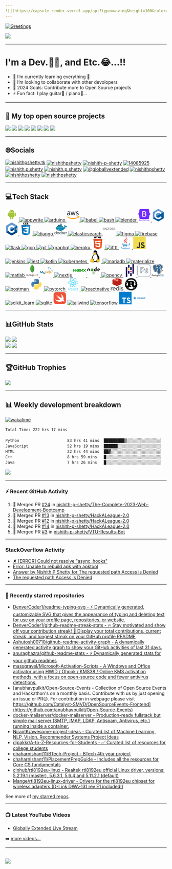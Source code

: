 ```yaml
---
![](https://capsule-render.vercel.app/api?type=waving&height=100&color=gradient&reversal=false&section=header)
---
```

<!--
### Hi there, I'm Shetty - aka [Nishith P Shetty][website] 👋
-->
[![Greetings](https://readme-typing-svg.demolab.com/?font=Fira+Code&duration=1000&pause=1000&color=00FF00&center=true&vCenter=true&width=550&lines=Hi+there%2C+I%27m+Shetty+-+aka+Nishith+P+Shetty+%F0%9F%91%8B)](https://nishithpshetty.tk)
<!--
[website]: https://nishithpshetty.tk
-->
![](https://visitor-ctr.nishithpshetty.tk/api?name=github&operation=increment)

---

# I'm a Dev.🧑‍💻, and Etc.😂...!!
* 🌱 I’m currently learning everything 🤣
* 👯 I’m looking to collaborate with other devolopers
* 🥅 2024 Goals: Contribute more to Open Source projects
* ⚡ Fun fact: I play guitar🎸 / piano🎹...

---

## 📘 My top open source projects

[![](https://github-readme-stats.vercel.app/api/pin/?username=nishith-p-shetty&repo=visitor-counter&theme=blue-green&hide_border=true&border_radius=20&show_icons=true)](https://github.com/nishith-p-shetty/visitor-counter)
[![](https://github-readme-stats.vercel.app/api/pin/?username=nishith-p-shetty&repo=todo-task&theme=blue-green&hide_border=true&border_radius=20&show_icons=true)](https://github.com/nishith-p-shetty/todo-task)
[![](https://github-readme-stats.vercel.app/api/pin/?username=nishith-p-shetty&repo=insta-user-list&theme=blue-green&hide_border=true&border_radius=20&show_icons=true)](https://github.com/nishith-p-shetty/insta-user-list)
[![](https://github-readme-stats.vercel.app/api/pin/?username=nishith-p-shetty&repo=YT-ShortsToLongForm&theme=blue-green&hide_border=true&border_radius=20&show_icons=true)](https://github.com/nishith-p-shetty/YT-ShortsToLongForm)
[![](https://github-readme-stats.vercel.app/api/pin/?username=nishith-p-shetty&repo=Matrix&theme=blue-green&hide_border=true&border_radius=20&show_icons=true)](https://github.com/nishith-p-shetty/Matrix)
[![](https://github-readme-stats.vercel.app/api/pin/?username=nishith-p-shetty&repo=Live-Group-Chat&theme=blue-green&hide_border=true&border_radius=20&show_icons=true)](https://github.com/nishith-p-shetty/Live-Group-Chat)
[![](https://github-readme-stats.vercel.app/api/pin/?username=nishith-p-shetty&repo=flask-blog&theme=blue-green&hide_border=true&border_radius=20&show_icons=true)](https://github.com/nishith-p-shetty/flask-blog)
[![](https://github-readme-stats.vercel.app/api/pin/?username=nishith-p-shetty&repo=VTU-Results-Bot&theme=blue-green&hide_border=true&border_radius=20&show_icons=true)](https://github.com/nishith-p-shetty/VTU-Results-Bot)
<!--
[![](https://github-readme-stats.vercel.app/api/pin/?username=nishith-p-shetty&repo=GAT-Results-Bot&theme=blue-green&hide_border=true&border_radius=20&show_icons=true)](https://github.com/nishith-p-shetty/GAT-Results-Bot)
-->

---

## 🌐Socials
<p align="left">
<a href="https://nishithpshetty.tk" target="blank"><img src="https://img.shields.io/website?label=nishithpshetty.tk&style=for-the-badge&url=https%3A%2F%2Fnishithpshetty.tk" alt="nishithpshetty.tk" /></a>
<a href="https://twitter.com/nishithpshetty" target="blank"><img align="center" src="https://raw.githubusercontent.com/rahuldkjain/github-profile-readme-generator/master/src/images/icons/Social/twitter.svg" alt="nishithpshetty" height="30" width="40" /></a>
<a href="https://linkedin.com/in/nishith-p-shetty" target="blank"><img align="center" src="https://raw.githubusercontent.com/rahuldkjain/github-profile-readme-generator/master/src/images/icons/Social/linked-in-alt.svg" alt="nishith-p-shetty" height="30" width="40" /></a>
<a href="https://stackoverflow.com/users/14085925" target="blank"><img align="center" src="https://raw.githubusercontent.com/rahuldkjain/github-profile-readme-generator/master/src/images/icons/Social/stack-overflow.svg" alt="14085925" height="30" width="40" /></a>
<a href="https://fb.com/nishith.p.shetty" target="blank"><img align="center" src="https://raw.githubusercontent.com/rahuldkjain/github-profile-readme-generator/master/src/images/icons/Social/facebook.svg" alt="nishith.p.shetty" height="30" width="40" /></a>
<a href="https://instagram.com/nishith.p.shetty" target="blank"><img align="center" src="https://raw.githubusercontent.com/rahuldkjain/github-profile-readme-generator/master/src/images/icons/Social/instagram.svg" alt="nishith.p.shetty" height="30" width="40" /></a>
</a>
<a href="https://www.youtube.com/@globallyextended" target="blank"><img align="center" src="https://raw.githubusercontent.com/rahuldkjain/github-profile-readme-generator/master/src/images/icons/Social/youtube.svg" alt="@globallyextended" height="30" width="40" /></a>
<a href="https://www.codechef.com/users/nishithpshetty" target="blank"><img align="center" src="https://cdn.jsdelivr.net/npm/simple-icons@3.1.0/icons/codechef.svg" alt="nishithpshetty" height="30" width="40" /></a>
<a href="https://www.hackerrank.com/nishithpshetty" target="blank"><img align="center" src="https://raw.githubusercontent.com/rahuldkjain/github-profile-readme-generator/master/src/images/icons/Social/hackerrank.svg" alt="nishithpshetty" height="30" width="40" /></a>
<a href="https://www.leetcode.com/nishithpshetty" target="blank"><img align="center" src="https://raw.githubusercontent.com/rahuldkjain/github-profile-readme-generator/master/src/images/icons/Social/leet-code.svg" alt="nishithpshetty" height="30" width="40" /></a>
</p>

---

## 💻Tech Stack
<p align="left"> <a href="https://developer.android.com" target="_blank" rel="noreferrer"> <img src="https://raw.githubusercontent.com/devicons/devicon/master/icons/android/android-original-wordmark.svg" alt="android" width="40" height="40"/> </a> <a href="https://appwrite.io" target="_blank" rel="noreferrer"> <img src="https://www.vectorlogo.zone/logos/appwriteio/appwriteio-icon.svg" alt="appwrite" width="40" height="40"/> </a> <a href="https://www.arduino.cc/" target="_blank" rel="noreferrer"> <img src="https://cdn.worldvectorlogo.com/logos/arduino-1.svg" alt="arduino" width="40" height="40"/> </a> <a href="https://aws.amazon.com" target="_blank" rel="noreferrer"> <img src="https://raw.githubusercontent.com/devicons/devicon/master/icons/amazonwebservices/amazonwebservices-original-wordmark.svg" alt="aws" width="40" height="40"/> </a> <a href="https://babeljs.io/" target="_blank" rel="noreferrer"> <img src="https://www.vectorlogo.zone/logos/babeljs/babeljs-icon.svg" alt="babel" width="40" height="40"/> </a> <a href="https://www.gnu.org/software/bash/" target="_blank" rel="noreferrer"> <img src="https://www.vectorlogo.zone/logos/gnu_bash/gnu_bash-icon.svg" alt="bash" width="40" height="40"/> </a> <a href="https://www.blender.org/" target="_blank" rel="noreferrer"> <img src="https://download.blender.org/branding/community/blender_community_badge_white.svg" alt="blender" width="40" height="40"/> </a> <a href="https://getbootstrap.com" target="_blank" rel="noreferrer"> <img src="https://raw.githubusercontent.com/devicons/devicon/master/icons/bootstrap/bootstrap-plain-wordmark.svg" alt="bootstrap" width="40" height="40"/> </a> <a href="https://www.cprogramming.com/" target="_blank" rel="noreferrer"> <img src="https://raw.githubusercontent.com/devicons/devicon/master/icons/c/c-original.svg" alt="c" width="40" height="40"/> </a> <a href="https://www.w3schools.com/cpp/" target="_blank" rel="noreferrer"> <img src="https://raw.githubusercontent.com/devicons/devicon/master/icons/cplusplus/cplusplus-original.svg" alt="cplusplus" width="40" height="40"/> </a> <a href="https://www.w3schools.com/css/" target="_blank" rel="noreferrer"> <img src="https://raw.githubusercontent.com/devicons/devicon/master/icons/css3/css3-original-wordmark.svg" alt="css3" width="40" height="40"/> </a> <a href="https://www.djangoproject.com/" target="_blank" rel="noreferrer"> <img src="https://cdn.worldvectorlogo.com/logos/django.svg" alt="django" width="40" height="40"/> </a> <a href="https://www.docker.com/" target="_blank" rel="noreferrer"> <img src="https://raw.githubusercontent.com/devicons/devicon/master/icons/docker/docker-original-wordmark.svg" alt="docker" width="40" height="40"/> </a> <a href="https://www.elastic.co" target="_blank" rel="noreferrer"> <img src="https://www.vectorlogo.zone/logos/elastic/elastic-icon.svg" alt="elasticsearch" width="40" height="40"/> </a> <a href="https://expressjs.com" target="_blank" rel="noreferrer"> <img src="https://raw.githubusercontent.com/devicons/devicon/master/icons/express/express-original-wordmark.svg" alt="express" width="40" height="40"/> </a> <a href="https://www.figma.com/" target="_blank" rel="noreferrer"> <img src="https://www.vectorlogo.zone/logos/figma/figma-icon.svg" alt="figma" width="40" height="40"/> </a> <a href="https://firebase.google.com/" target="_blank" rel="noreferrer"> <img src="https://www.vectorlogo.zone/logos/firebase/firebase-icon.svg" alt="firebase" width="40" height="40"/> </a> <a href="https://flask.palletsprojects.com/" target="_blank" rel="noreferrer"> <img src="https://www.vectorlogo.zone/logos/pocoo_flask/pocoo_flask-icon.svg" alt="flask" width="40" height="40"/> </a> <a href="https://cloud.google.com" target="_blank" rel="noreferrer"> <img src="https://www.vectorlogo.zone/logos/google_cloud/google_cloud-icon.svg" alt="gcp" width="40" height="40"/> </a> <a href="https://git-scm.com/" target="_blank" rel="noreferrer"> <img src="https://www.vectorlogo.zone/logos/git-scm/git-scm-icon.svg" alt="git" width="40" height="40"/> </a> <a href="https://graphql.org" target="_blank" rel="noreferrer"> <img src="https://www.vectorlogo.zone/logos/graphql/graphql-icon.svg" alt="graphql" width="40" height="40"/> </a> <a href="https://heroku.com" target="_blank" rel="noreferrer"> <img src="https://www.vectorlogo.zone/logos/heroku/heroku-icon.svg" alt="heroku" width="40" height="40"/> </a> <a href="https://www.w3.org/html/" target="_blank" rel="noreferrer"> <img src="https://raw.githubusercontent.com/devicons/devicon/master/icons/html5/html5-original-wordmark.svg" alt="html5" width="40" height="40"/> </a> <a href="https://ifttt.com/" target="_blank" rel="noreferrer"> <img src="https://www.vectorlogo.zone/logos/ifttt/ifttt-ar21.svg" alt="ifttt" width="40" height="40"/> </a> <a href="https://www.java.com" target="_blank" rel="noreferrer"> <img src="https://raw.githubusercontent.com/devicons/devicon/master/icons/java/java-original.svg" alt="java" width="40" height="40"/> </a> <a href="https://developer.mozilla.org/en-US/docs/Web/JavaScript" target="_blank" rel="noreferrer"> <img src="https://raw.githubusercontent.com/devicons/devicon/master/icons/javascript/javascript-original.svg" alt="javascript" width="40" height="40"/> </a> <a href="https://www.jenkins.io" target="_blank" rel="noreferrer"> <img src="https://www.vectorlogo.zone/logos/jenkins/jenkins-icon.svg" alt="jenkins" width="40" height="40"/> </a> <a href="https://jestjs.io" target="_blank" rel="noreferrer"> <img src="https://www.vectorlogo.zone/logos/jestjsio/jestjsio-icon.svg" alt="jest" width="40" height="40"/> </a> <a href="https://kotlinlang.org" target="_blank" rel="noreferrer"> <img src="https://www.vectorlogo.zone/logos/kotlinlang/kotlinlang-icon.svg" alt="kotlin" width="40" height="40"/> </a> <a href="https://kubernetes.io" target="_blank" rel="noreferrer"> <img src="https://www.vectorlogo.zone/logos/kubernetes/kubernetes-icon.svg" alt="kubernetes" width="40" height="40"/> </a> <a href="https://www.linux.org/" target="_blank" rel="noreferrer"> <img src="https://raw.githubusercontent.com/devicons/devicon/master/icons/linux/linux-original.svg" alt="linux" width="40" height="40"/> </a> <a href="https://mariadb.org/" target="_blank" rel="noreferrer"> <img src="https://www.vectorlogo.zone/logos/mariadb/mariadb-icon.svg" alt="mariadb" width="40" height="40"/> </a> <a href="https://materializecss.com/" target="_blank" rel="noreferrer"> <img src="https://raw.githubusercontent.com/prplx/svg-logos/5585531d45d294869c4eaab4d7cf2e9c167710a9/svg/materialize.svg" alt="materialize" width="40" height="40"/> </a> <a href="https://www.mathworks.com/" target="_blank" rel="noreferrer"> <img src="https://upload.wikimedia.org/wikipedia/commons/2/21/Matlab_Logo.png" alt="matlab" width="40" height="40"/> </a> <a href="https://www.mongodb.com/" target="_blank" rel="noreferrer"> <img src="https://raw.githubusercontent.com/devicons/devicon/master/icons/mongodb/mongodb-original-wordmark.svg" alt="mongodb" width="40" height="40"/> </a> <a href="https://www.mysql.com/" target="_blank" rel="noreferrer"> <img src="https://raw.githubusercontent.com/devicons/devicon/master/icons/mysql/mysql-original-wordmark.svg" alt="mysql" width="40" height="40"/> </a> <a href="https://nextjs.org/" target="_blank" rel="noreferrer"> <img src="https://cdn.worldvectorlogo.com/logos/nextjs-2.svg" alt="nextjs" width="40" height="40"/> </a> <a href="https://www.nginx.com" target="_blank" rel="noreferrer"> <img src="https://raw.githubusercontent.com/devicons/devicon/master/icons/nginx/nginx-original.svg" alt="nginx" width="40" height="40"/> </a> <a href="https://nodejs.org" target="_blank" rel="noreferrer"> <img src="https://raw.githubusercontent.com/devicons/devicon/master/icons/nodejs/nodejs-original-wordmark.svg" alt="nodejs" width="40" height="40"/> </a> <a href="https://opencv.org/" target="_blank" rel="noreferrer"> <img src="https://www.vectorlogo.zone/logos/opencv/opencv-icon.svg" alt="opencv" width="40" height="40"/> </a> <a href="https://pandas.pydata.org/" target="_blank" rel="noreferrer"> <img src="https://raw.githubusercontent.com/devicons/devicon/2ae2a900d2f041da66e950e4d48052658d850630/icons/pandas/pandas-original.svg" alt="pandas" width="40" height="40"/> </a> <a href="https://www.photoshop.com/en" target="_blank" rel="noreferrer"> <img src="https://raw.githubusercontent.com/devicons/devicon/master/icons/photoshop/photoshop-line.svg" alt="photoshop" width="40" height="40"/> </a> <a href="https://www.postgresql.org" target="_blank" rel="noreferrer"> <img src="https://raw.githubusercontent.com/devicons/devicon/master/icons/postgresql/postgresql-original-wordmark.svg" alt="postgresql" width="40" height="40"/> </a> <a href="https://postman.com" target="_blank" rel="noreferrer"> <img src="https://www.vectorlogo.zone/logos/getpostman/getpostman-icon.svg" alt="postman" width="40" height="40"/> </a> <a href="https://www.python.org" target="_blank" rel="noreferrer"> <img src="https://raw.githubusercontent.com/devicons/devicon/master/icons/python/python-original.svg" alt="python" width="40" height="40"/> </a> <a href="https://pytorch.org/" target="_blank" rel="noreferrer"> <img src="https://www.vectorlogo.zone/logos/pytorch/pytorch-icon.svg" alt="pytorch" width="40" height="40"/> </a> <a href="https://reactjs.org/" target="_blank" rel="noreferrer"> <img src="https://raw.githubusercontent.com/devicons/devicon/master/icons/react/react-original-wordmark.svg" alt="react" width="40" height="40"/> </a> <a href="https://reactnative.dev/" target="_blank" rel="noreferrer"> <img src="https://reactnative.dev/img/header_logo.svg" alt="reactnative" width="40" height="40"/> </a> <a href="https://redis.io" target="_blank" rel="noreferrer"> <img src="https://raw.githubusercontent.com/devicons/devicon/master/icons/redis/redis-original-wordmark.svg" alt="redis" width="40" height="40"/> </a> <a href="https://www.rust-lang.org" target="_blank" rel="noreferrer"> <img src="https://raw.githubusercontent.com/devicons/devicon/master/icons/rust/rust-plain.svg" alt="rust" width="40" height="40"/> </a> <a href="https://scikit-learn.org/" target="_blank" rel="noreferrer"> <img src="https://upload.wikimedia.org/wikipedia/commons/0/05/Scikit_learn_logo_small.svg" alt="scikit_learn" width="40" height="40"/> </a> <a href="https://www.sqlite.org/" target="_blank" rel="noreferrer"> <img src="https://www.vectorlogo.zone/logos/sqlite/sqlite-icon.svg" alt="sqlite" width="40" height="40"/> </a> <a href="https://developer.apple.com/swift/" target="_blank" rel="noreferrer"> <img src="https://raw.githubusercontent.com/devicons/devicon/master/icons/swift/swift-original.svg" alt="swift" width="40" height="40"/> </a> <a href="https://tailwindcss.com/" target="_blank" rel="noreferrer"> <img src="https://www.vectorlogo.zone/logos/tailwindcss/tailwindcss-icon.svg" alt="tailwind" width="40" height="40"/> </a> <a href="https://www.tensorflow.org" target="_blank" rel="noreferrer"> <img src="https://www.vectorlogo.zone/logos/tensorflow/tensorflow-icon.svg" alt="tensorflow" width="40" height="40"/> </a> <a href="https://www.typescriptlang.org/" target="_blank" rel="noreferrer"> <img src="https://raw.githubusercontent.com/devicons/devicon/master/icons/typescript/typescript-original.svg" alt="typescript" width="40" height="40"/> </a> <a href="https://webpack.js.org" target="_blank" rel="noreferrer"> <img src="https://raw.githubusercontent.com/devicons/devicon/d00d0969292a6569d45b06d3f350f463a0107b0d/icons/webpack/webpack-original-wordmark.svg" alt="webpack" width="40" height="40"/> </a> </p>

---

## 📊GitHub Stats
![](https://github-readme-stats.vercel.app/api?username=nishith-p-shetty&theme=blue-green&hide_border=true&border_radius=20&count_private=true&show_icons=true&show=reviews,discussions_started,discussions_answered,prs_merged,prs_merged_percentage&include_all_commits=true)
![](https://streak-stats.demolab.com/?user=nishith-p-shetty&theme=blue-green&hide_border=true&border_radius=20)<br/>
![](https://github-readme-stats.vercel.app/api/top-langs/?username=nishith-p-shetty&langs_count=100&theme=blue-green&hide_border=true&include_all_commits=true&count_private=true&layout=compact&border_radius=20)
![](https://github-readme-activity-graph.vercel.app/graph?username=nishith-p-shetty&bg_color=000000&color=33ccff&line=00ff00&point=ff0000&area=true&hide_border=true)

---

## 🏆GitHub Trophies
![](https://github-profile-trophy.vercel.app/?username=nishith-p-shetty&theme=darkhub&no-frame=true&no-bg=false)

---

## 📊 Weekly development breakdown
[![wakatime](https://wakatime.com/badge/user/3293b52b-10bd-4590-b1ef-1d73820f2f34.svg)](https://wakatime.com/@3293b52b-10bd-4590-b1ef-1d73820f2f34)
<!--START_SECTION:waka-->

```txt
Total Time: 222 hrs 17 mins

Python                     83 hrs 41 mins  █████████▒░░░░░░░░░░░░░░░   37.65 %
JavaScript                 52 hrs 19 mins  ██████░░░░░░░░░░░░░░░░░░░   23.54 %
HTML                       22 hrs 44 mins  ██▓░░░░░░░░░░░░░░░░░░░░░░   10.23 %
C++                        8 hrs 59 mins   █░░░░░░░░░░░░░░░░░░░░░░░░   04.05 %
Java                       7 hrs 26 mins   █░░░░░░░░░░░░░░░░░░░░░░░░   03.35 %
```

<!--END_SECTION:waka-->

![](https://github-readme-stats.vercel.app/api/wakatime?username=nishith_p_shetty&theme=blue-green&hide_border=true&border_radius=20)

---

### ⚡ Recent GitHub Activity
  
<!--START_SECTION:activity-->
1. 🎉 Merged PR [#24](https://github.com/nishith-p-shetty/The-Complete-2023-Web-Development-Bootcamp/pull/24) in [nishith-p-shetty/The-Complete-2023-Web-Development-Bootcamp](https://github.com/nishith-p-shetty/The-Complete-2023-Web-Development-Bootcamp)
2. 🎉 Merged PR [#13](https://github.com/nishith-p-shetty/HackALeague-2.0/pull/13) in [nishith-p-shetty/HackALeague-2.0](https://github.com/nishith-p-shetty/HackALeague-2.0)
3. 🎉 Merged PR [#12](https://github.com/nishith-p-shetty/HackALeague-2.0/pull/12) in [nishith-p-shetty/HackALeague-2.0](https://github.com/nishith-p-shetty/HackALeague-2.0)
4. 🎉 Merged PR [#14](https://github.com/nishith-p-shetty/HackALeague-2.0/pull/14) in [nishith-p-shetty/HackALeague-2.0](https://github.com/nishith-p-shetty/HackALeague-2.0)
5. 🎉 Merged PR [#3](https://github.com/nishith-p-shetty/VTU-Results-Bot/pull/3) in [nishith-p-shetty/VTU-Results-Bot](https://github.com/nishith-p-shetty/VTU-Results-Bot)
<!--END_SECTION:activity-->

---

### StackOverflow Activity

<!-- STACKOVERFLOW:START -->
- [✘ [ERROR] Could not resolve &quot;async_hooks&quot;](https://stackoverflow.com/questions/75111375/error-could-not-resolve-async-hooks)
- [Error: Unable to rebuild apk with apktool](https://stackoverflow.com/questions/65509607/error-unable-to-rebuild-apk-with-apktool)
- [Answer by Nishith P Shetty for The requested path Access is Denied](https://stackoverflow.com/questions/64241896/the-requested-path-access-is-denied/64242800#64242800)
- [The requested path Access is Denied](https://stackoverflow.com/questions/64241896/the-requested-path-access-is-denied)
<!-- STACKOVERFLOW:END -->

---

### 🌟 Recently starred repositories

<!-- starred repos start -->
- [DenverCoder1/readme-typing-svg - ⚡ Dynamically generated, customizable SVG that gives the appearance of typing and deleting text for use on your profile page, repositories, or website.](https://github.com/DenverCoder1/readme-typing-svg)
- [DenverCoder1/github-readme-streak-stats - 🔥 Stay motivated and show off your contribution streak! 🌟 Display your total contributions, current streak, and longest streak on your GitHub profile README](https://github.com/DenverCoder1/github-readme-streak-stats)
- [Ashutosh00710/github-readme-activity-graph - A dynamically generated activity graph to show your GitHub activities of last 31 days.](https://github.com/Ashutosh00710/github-readme-activity-graph)
- [anuraghazra/github-readme-stats - :zap: Dynamically generated stats for your github readmes](https://github.com/anuraghazra/github-readme-stats)
- [massgravel/Microsoft-Activation-Scripts - A Windows and Office activator using HWID / Ohook / KMS38 / Online KMS activation methods, with a focus on open-source code and fewer antivirus detections.](https://github.com/massgravel/Microsoft-Activation-Scripts)
- [anubhavpulkit/Open-Source-Events - Collection of Open Source Events and Hackathon's on a monthly basis. Contribute with us by just opening an issue or PR😉.  For contribution in webpage please visit https://github.com/Catalyst-SMVD/OpenSourceEvents-Frontend](https://github.com/anubhavpulkit/Open-Source-Events)
- [docker-mailserver/docker-mailserver - Production-ready fullstack but simple mail server (SMTP, IMAP, LDAP, Antispam, Antivirus, etc.) running inside a container.](https://github.com/docker-mailserver/docker-mailserver)
- [NirantK/awesome-project-ideas - Curated list of Machine Learning, NLP, Vision, Recommender Systems Project Ideas](https://github.com/NirantK/awesome-project-ideas)
- [dipakkr/A-to-Z-Resources-for-Students - ✅  Curated list of resources for college students ](https://github.com/dipakkr/A-to-Z-Resources-for-Students)
- [chaharnishant11/BTech-Project - BTech 4th year project](https://github.com/chaharnishant11/BTech-Project)
- [chaharnishant11/PlacementPrepGuide - Includes all the resources for Core CS fundamentals](https://github.com/chaharnishant11/PlacementPrepGuide)
- [clnhub/rtl8192eu-linux - Realtek rtl8192eu official Linux driver, versions: 5.2.19.1 (master), 5.6.3.1, 5.6.4 and 5.11.2.1 (default)](https://github.com/clnhub/rtl8192eu-linux)
- [Mange/rtl8192eu-linux-driver - Drivers for the rtl8192eu chipset for wireless adapters (D-Link DWA-131 rev E1 included!)](https://github.com/Mange/rtl8192eu-linux-driver)
<!-- starred repos end -->

See more of [my starred repos](https://github.com/stars/nishith-p-shetty/).

---

### 📺 Latest YouTube Videos

<!-- YOUTUBE:START -->
<!-- YOUTUBE:END -->
<!-- Latest YOUTUBE Activity:START -->
- [Globally Extended Live Stream](https://www.youtube.com/watch?v=pwHhUK6PjCY)
<!-- Latest YOUTUBE Activity:END -->

➡️ [more videos...](https://www.youtube.com/@globallyextended)

---
![](https://capsule-render.vercel.app/api?type=waving&height=100&color=gradient&reversal=false&section=footer)
---
